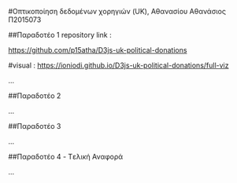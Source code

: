 #Οπτικοποίηση δεδομένων χορηγιών (UK), Αθανασίου Αθανάσιος Π2015073

##Παραδοτέο 1 repository link : 

https://github.com/p15atha/D3js-uk-political-donations

#visual :  https://ioniodi.github.io/D3js-uk-political-donations/full-viz



...

##Παραδοτέο 2

...

##Παραδοτέο 3

...

##Παραδοτέο 4 - Tελική Αναφορά

...
